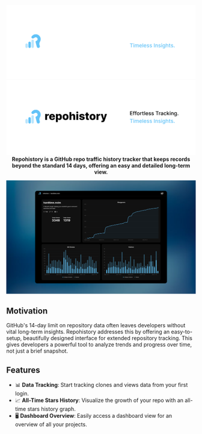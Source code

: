 <p align="center">
  <img src="./public/images/banner-dark.png#gh-dark-mode-only">
  <img src="./public/images/banner-light.png#gh-light-mode-only">
  <b>
    Repohistory is a GitHub repo traffic history tracker that keeps records beyond the standard 14 days, offering an easy and detailed long-term view.
  </b>
</p>
  
![](public/images/github.png)

## Motivation

GitHub's 14-day limit on repository data often leaves developers without vital long-term insights. Repohistory addresses this by offering an easy-to-setup, beautifully designed interface for extended repository tracking. This gives developers a powerful tool to analyze trends and progress over time, not just a brief snapshot.


## Features

- 📊 **Data Tracking**: Start tracking clones and views data from your first login.
- 📈 **All-Time Stars History**: Visualize the growth of your repo with an all-time stars history graph.
- 🖥️ **Dashboard Overview**: Easily access a dashboard view for an overview of all your projects.
